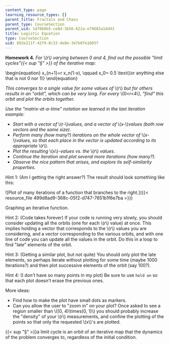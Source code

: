 ```yaml
---
content_type: page
learning_resource_types: []
parent_title: Fractals and Chaos
parent_type: CourseSection
parent_uid: 1d7068b5-ce8d-3b56-622a-e79682a1dd43
title: Logistic Equation
type: CourseSection
uid: 892e211f-42f9-0c33-de8e-347b0fe16037
---
```


**Homework 4.** _For \\(r\\) varying between 0 and 4, find out the possible "limit cycles"{{< sup "§" >}} of the iterative map:_

\\begin{equation} x\_{n+1}=r x\_n(1-x), \\qquad x\_0= 0.5 \\text{(or anything else that is not $0$ nor $1$)} \\end{equation}

_This converges to a single value for some values of_ \\(r\\) _but for others results in an "orbit", which can be very long. For every_ \\(0\<r\<4\\), _"find" this orbit and plot the orbits together._

_Use the "matrix-at-a-time" notation we learned in the last iteration example:_

*   _Start with a vector of_ \\(r-\\)_values, and a vector of_ \\(x-\\)_values (both row vectors and the same size)_.
*   _Perform many (how many?) iterations on the whole vector of_ \\(x-\\)_values, so that each place in the vector is updated according to its appropriate_ \\(r\\).
*   _Plot the resulting_ \\(x\\)_\-values vs. the_ \\(r\\) _values_.
*   _Continue the iteration and plot several more iterations (how many?)._
*   _Observe the nice pattern that arises, and explore its self-similarity properties._

Hint 1: (Am I getting the right answer?) The result should look something like this:

![Plot of many iterations of a function that branches to the right.]({{< resource_file 499d8ad9-368c-05f2-d747-7651b1f6e7ba >}})

Graphing an iterative function.

Hint 2: (Code takes forever) If your code is running very slowly, you should consider updating all the orbits (one for each \\(r\\) value) at once. This implies holding a vector that corresponds to the \\(r\\) values you are considering, and a vector corresponding to the various orbits, and with one line of code you can update all the values in the orbit. Do this in a loop to find "late" elements of the orbit.

Hint 3: (Getting a similar plot, but not quite) You should only plot the late elements, so perhaps iterate without plotting for some time (maybe 1000 iterations?) and then plot successive elements of the orbit (say 100?).

Hint 4: (I don't have so many points in my plot) Be sure to use `hold on` so that each plot doesn't erase the previous ones.

More ideas:

*   Find how to make the plot have small dots as markers.
*   Can you allow the user to "zoom in" on your plot? Once asked to see a region smaller than \\((0, 4)\\times(0, 1)\\) you should probably increase the "density" of your \\(r\\) measurements, and confine the plotting of the points so that only the requested \\(x\\)'s are plotted.

{{< sup "§" >}}a limit cycle is an orbit of an iterative map that the dynamics of the problem converges to, regardless of the initial condition.